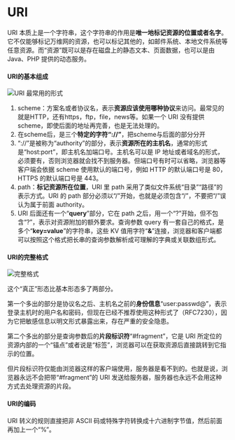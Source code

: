 # URI

URI 本质上是一个字符串，这个字符串的作用是**唯一地标记资源的位置或者名字**。它不仅能够标记万维网的资源，也可以标记其他的，如邮件系统、本地文件系统等任意资源。而“资源”既可以是存在磁盘上的静态文本、页面数据，也可以是由 Java、PHP 提供的动态服务。

#### URI的基本组成

![URI 最常用的形式](https://i.loli.net/2021/06/04/yjIWitwAJrpo8Rx.png)

1. scheme：方案名或者协议名，表示**资源应该使用哪种协议**来访问。最常见的就是HTTP，还有https，ftp，file，news等。如果一个 URI 没有提供 scheme，即使后面的地址再完善，也是无法处理的。
2. 在scheme后，是三个**特定的字符“://”**，把scheme与后面的部分分开
3. “://”是被称为“authority”的部分，表示**资源所在的主机名**，通常的形式是“host:port”，即主机名加端口号。主机名可以是 IP 地址或者域名的形式，必须要有，否则浏览器就会找不到服务器。但端口号有时可以省略，浏览器等客户端会依据 scheme 使用默认的端口号，例如 HTTP 的默认端口号是 80，HTTPS 的默认端口号是 443。
4. path：**标记资源所在位置**，URI 里 path 采用了类似文件系统“目录”“路径”的表示方式。URI 的 path 部分必须以“/”开始，也就是必须包含“/”，不要把“/”误认为属于前面 authority。
5. URI 后面还有一个“**query**”部分，它在 path 之后，用一个“?”开始，但不包含“?”，表示对资源附加的额外要求。查询参数 query 有一套自己的格式，是多个“**key=value**”的字符串，这些 KV 值用字符“**&**”连接，浏览器和客户端都可以按照这个格式把长串的查询参数解析成可理解的字典或关联数组形式。

#### URI的完整格式

![完整格式](https://i.loli.net/2021/06/04/RMaOxIiE5Dyhz3X.png)

这个“真正”形态比基本形态多了两部分。

第一个多出的部分是协议名之后、主机名之前的**身份信息**“user:passwd@”，表示登录主机时的用户名和密码，但现在已经不推荐使用这种形式了（RFC7230），因为它把敏感信息以明文形式暴露出来，存在严重的安全隐患。

第二个多出的部分是查询参数后的**片段标识符**“#fragment”，它是 URI 所定位的资源内部的一个“锚点”或者说是“标签”，浏览器可以在获取资源后直接跳转到它指示的位置。

但片段标识符仅能由浏览器这样的客户端使用，服务器是看不到的。也就是说，浏览器永远不会把带“#fragment”的 URI 发送给服务器，服务器也永远不会用这种方式去处理资源的片段。

#### URI的编码

URI 转义的规则直接把非 ASCII 码或特殊字符转换成十六进制字节值，然后前面再加上一个“%”。





